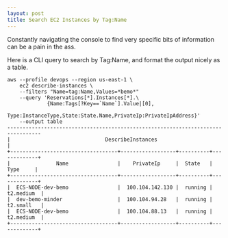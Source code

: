 ```yaml
---
layout: post
title: Search EC2 Instances by Tag:Name
---
```


Constantly navigating the console to find very specific bits of information can 
be a pain in the ass.  

Here is a CLI query to search by Tag:Name, and format the output nicely as a table.


```
aws --profile devops --region us-east-1 \
    ec2 describe-instances \
    --filters "Name=tag:Name,Values=*bemo*" 
    --query 'Reservations[*].Instances[*].\
             {Name:Tags[?Key==`Name`].Value|[0],
              Type:InstanceType,State:State.Name,PrivateIp:PrivateIpAddress}' 
    --output table
---------------------------------------------------------------------------------
|                               DescribeInstances                               |
+-----------------------------------+------------------+----------+-------------+
|               Name                |    PrivateIp     |  State   |    Type     |
+-----------------------------------+------------------+----------+-------------+
|  ECS-NODE-dev-bemo                |  100.104.142.130 |  running |  t2.medium  |
|  dev-bemo-minder                  |  100.104.94.28   |  running |  t2.small   |
|  ECS-NODE-dev-bemo                |  100.104.88.13   |  running |  t2.medium  |
+-----------------------------------+------------------+----------+-------------+
```


